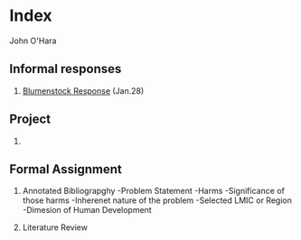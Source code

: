 # Index 

John O'Hara

## Informal responses 

1. [Blumenstock Response](https://jpohara12.github.io/workshop/blumenstock/) (Jan.28)



## Project

1.

## Formal Assignment

1. Annotated Bibliograpghy 
  -Problem Statement 
    -Harms
    -Significance of those harms
    -Inherenet nature of the problem
  -Selected LMIC or Region
  -Dimesion of Human Development 
  
2. Literature Review 
